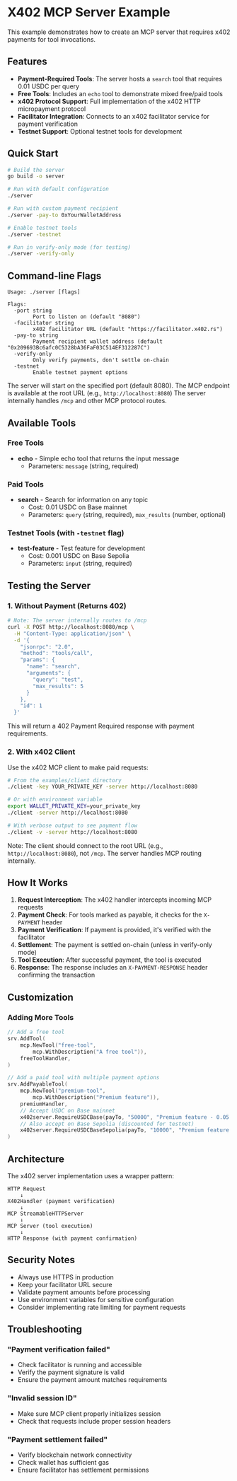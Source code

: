 # X402 MCP Server Example

This example demonstrates how to create an MCP server that requires x402 payments for tool invocations.

## Features

- **Payment-Required Tools**: The server hosts a `search` tool that requires 0.01 USDC per query
- **Free Tools**: Includes an `echo` tool to demonstrate mixed free/paid tools
- **x402 Protocol Support**: Full implementation of the x402 HTTP micropayment protocol
- **Facilitator Integration**: Connects to an x402 facilitator service for payment verification
- **Testnet Support**: Optional testnet tools for development

## Quick Start

```bash
# Build the server
go build -o server

# Run with default configuration
./server

# Run with custom payment recipient
./server -pay-to 0xYourWalletAddress

# Enable testnet tools
./server -testnet

# Run in verify-only mode (for testing)
./server -verify-only
```

## Command-line Flags

```
Usage: ./server [flags]

Flags:
  -port string
        Port to listen on (default "8080")
  -facilitator string
        x402 facilitator URL (default "https://facilitator.x402.rs")
  -pay-to string
        Payment recipient wallet address (default "0x209693Bc6afc0C5328bA36FaF03C514EF312287C")
  -verify-only
        Only verify payments, don't settle on-chain
  -testnet
        Enable testnet payment options
```

The server will start on the specified port (default 8080).
The MCP endpoint is available at the root URL (e.g., `http://localhost:8080`)
The server internally handles `/mcp` and other MCP protocol routes.

## Available Tools

### Free Tools
- **echo** - Simple echo tool that returns the input message
  - Parameters: `message` (string, required)

### Paid Tools  
- **search** - Search for information on any topic
  - Cost: 0.01 USDC on Base mainnet
  - Parameters: `query` (string, required), `max_results` (number, optional)

### Testnet Tools (with `-testnet` flag)
- **test-feature** - Test feature for development
  - Cost: 0.001 USDC on Base Sepolia
  - Parameters: `input` (string, required)

## Testing the Server

### 1. Without Payment (Returns 402)

```bash
# Note: The server internally routes to /mcp
curl -X POST http://localhost:8080/mcp \
  -H "Content-Type: application/json" \
  -d '{
    "jsonrpc": "2.0",
    "method": "tools/call",
    "params": {
      "name": "search",
      "arguments": {
        "query": "test",
        "max_results": 5
      }
    },
    "id": 1
  }'
```

This will return a 402 Payment Required response with payment requirements.

### 2. With x402 Client

Use the x402 MCP client to make paid requests:

```bash
# From the examples/client directory
./client -key YOUR_PRIVATE_KEY -server http://localhost:8080

# Or with environment variable
export WALLET_PRIVATE_KEY=your_private_key
./client -server http://localhost:8080

# With verbose output to see payment flow
./client -v -server http://localhost:8080
```

Note: The client should connect to the root URL (e.g., `http://localhost:8080`), not `/mcp`. 
The server handles MCP routing internally.

## How It Works

1. **Request Interception**: The x402 handler intercepts incoming MCP requests
2. **Payment Check**: For tools marked as payable, it checks for the `X-PAYMENT` header
3. **Payment Verification**: If payment is provided, it's verified with the facilitator
4. **Settlement**: The payment is settled on-chain (unless in verify-only mode)
5. **Tool Execution**: After successful payment, the tool is executed
6. **Response**: The response includes an `X-PAYMENT-RESPONSE` header confirming the transaction

## Customization

### Adding More Tools

```go
// Add a free tool
srv.AddTool(
    mcp.NewTool("free-tool", 
        mcp.WithDescription("A free tool")),
    freeToolHandler,
)

// Add a paid tool with multiple payment options
srv.AddPayableTool(
    mcp.NewTool("premium-tool",
        mcp.WithDescription("Premium feature")),
    premiumHandler,
    // Accept USDC on Base mainnet
    x402server.RequireUSDCBase(payTo, "50000", "Premium feature - 0.05 USDC"),
    // Also accept on Base Sepolia (discounted for testnet)
    x402server.RequireUSDCBaseSepolia(payTo, "10000", "Premium feature (testnet) - 0.01 USDC"),
)
```

## Architecture

The x402 server implementation uses a wrapper pattern:

```
HTTP Request
    ↓
X402Handler (payment verification)
    ↓
MCP StreamableHTTPServer
    ↓
MCP Server (tool execution)
    ↓
HTTP Response (with payment confirmation)
```

## Security Notes

- Always use HTTPS in production
- Keep your facilitator URL secure
- Validate payment amounts before processing
- Use environment variables for sensitive configuration
- Consider implementing rate limiting for payment requests

## Troubleshooting

### "Payment verification failed"
- Check facilitator is running and accessible
- Verify the payment signature is valid
- Ensure the payment amount matches requirements

### "Invalid session ID"
- Make sure MCP client properly initializes session
- Check that requests include proper session headers

### "Payment settlement failed"
- Verify blockchain network connectivity
- Check wallet has sufficient gas
- Ensure facilitator has settlement permissions